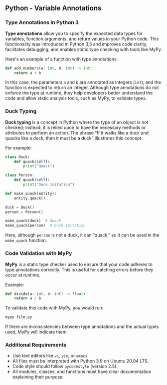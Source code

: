 ## Python - Variable Annotations


### Type Annotations in Python 3

**Type annotations** allow you to specify the expected data types for variables, function arguments, and return values in your Python code. This functionality was introduced in Python 3.5 and improves code clarity, facilitates debugging, and enables static type checking with tools like MyPy.

Here's an example of a function with type annotations:

```python
def add_numbers(a: int, b: int) -> int:
    return a + b
```

In this case, the parameters `a` and `b` are annotated as integers (`int`), and the function is expected to return an integer. Although type annotations do not enforce the type at runtime, they help developers better understand the code and allow static analysis tools, such as MyPy, to validate types.

### Duck Typing

**Duck typing** is a concept in Python where the type of an object is not checked; instead, it is relied upon to have the necessary methods or attributes to perform an action. The phrase "If it walks like a duck and quacks like a duck, then it must be a duck" illustrates this concept.

For example:

```python
class Duck:
    def quack(self):
        print("Quack")

class Person:
    def quack(self):
        print("Duck imitation")

def make_quack(entity):
    entity.quack()

duck = Duck()
person = Person()

make_quack(duck)  # Quack
make_quack(person)  # Duck imitation
```

Here, although `person` is not a duck, it can "quack," so it can be used in the `make_quack` function.

### Code Validation with MyPy

**MyPy** is a static type checker used to ensure that your code adheres to type annotations correctly. This is useful for catching errors before they occur at runtime.

Example:

```python
def divide(a: int, b: int) -> float:
    return a / b
```

To validate this code with MyPy, you would run:

```bash
mypy file.py
```

If there are inconsistencies between type annotations and the actual types used, MyPy will indicate them.

### Additional Requirements

- Use text editors like `vi`, `vim`, or `emacs`.
- All files must be interpreted with Python 3.9 on Ubuntu 20.04 LTS.
- Code style should follow `pycodestyle` (version 2.5).
- All modules, classes, and functions must have clear documentation explaining their purpose.
